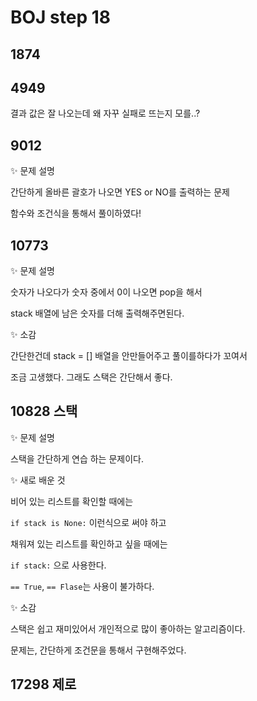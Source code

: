 # BOJ step 18

## 1874

## 4949
결과 값은 잘 나오는데 왜 자꾸 실패로 뜨는지 모를..?

## 9012
✨ 문제 설명

간단하게 올바른 괄호가 나오면 YES or NO를 출력하는 문제

함수와 조건식을 통해서 풀이하였다! 

## 10773
✨ 문제 설명

숫자가 나오다가 숫자 중에서 0이 나오면 pop을 해서

stack 배열에 남은 숫자를 더해 출력해주면된다.

✨ 소감

간단한건데 stack = [] 배열을 안만들어주고 풀이를하다가 꼬여서

조금 고생했다. 그래도 스택은 간단해서 좋다. 


## 10828 스택

✨ 문제 설명

스택을 간단하게 연습 하는 문제이다.

✨ 새로 배운 것 

비어 있는 리스트를 확인할 때에는 

`if stack is None:` 이런식으로 써야 하고 

채워져 있는 리스트를 확인하고 싶을 때에는 

`if stack:` 으로 사용한다. 

`== True`, `== Flase`는 사용이 불가하다. 

✨ 소감

스택은 쉽고 재미있어서 개인적으로 많이 좋아하는 알고리즘이다.  

문제는, 간단하게 조건문을 통해서 구현해주었다. 


## 17298 제로 